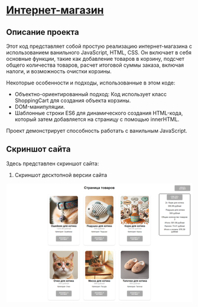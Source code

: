 # [Интернет-магазин](https:// "Ссылка на сайт")

## Описание проекта

Этот код представляет собой простую реализацию интернет-магазина с использованием ванильного JavaScript, HTML, CSS. Он включает в себя основные функции, такие как добавление товаров в корзину, подсчет общего количества товаров, расчет итоговой суммы заказа, включая налоги, и возможность очистки корзины.

Некоторые особенности и подходы, использованные в этом коде:

   * Объектно-ориентированный подход: Код использует класс ShoppingCart для создания объекта корзины.
   * DOM-манипуляции.
   * Шаблонные строки ES6 для динамического создания HTML-кода, который затем добавляется на страницу с помощью innerHTML.

Проект демонстрирует способность работать с ванильным JavaScript.

## Скриншот сайта

Здесь представлен скриншот сайта:

1. Скриншот десктопной версии сайта
 
![Скриншот десктопной версии сайта](./screenshots/siteDesktop.png)
